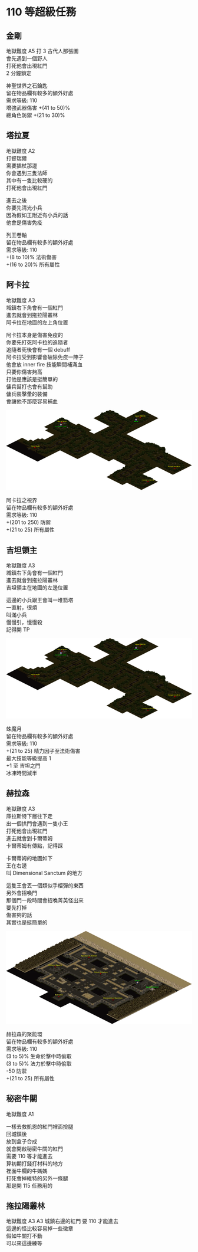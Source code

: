 # 110 等超級任務

## 金剛

地獄難度 A5
打 3 古代人那張圖  
會先遇到一個野人  
打死他會出現紅門  
2 分鐘鎖定

神聖世界之石鑰匙  
留在物品欄有較多的額外好處  
需求等級: 110  
增強武器傷害 +(41 to 50)%  
總角色防禦 +(21 to 30)%

## 塔拉夏

地獄難度 A2  
打督瑞爾  
需要插杖那邊  
你會遇到三隻法師  
其中有一隻比較硬的  
打死他會出現紅門

進去之後  
你要先清光小兵  
因為假如王附近有小兵的話  
他會是傷害免疫

列王卷軸  
留在物品欄有較多的額外好處  
需求等級: 110  
+(8 to 10)% 法術傷害  
+(16 to 20)% 所有屬性

## 阿卡拉

地獄難度 A3  
城鎮右下角會有一個紅門  
進去就會到拖拉陽叢林  
阿卡拉在地圖的左上角位置

阿卡拉本身是傷害免疫的  
你要先打死阿卡拉的追隨者  
追隨者死後會有一個 debuff  
阿卡拉受到影響會破除免疫一陣子  
他會放 inner fire 技能瞬間補滿血  
只要你傷害夠高  
打他是應該是挺簡單的  
傭兵幫打也會有幫助  
傭兵裝擊暈的裝備  
會讓他不那麼容易補血

![阿卡拉](./images/image01.png)

阿卡拉之視界  
留在物品欄有較多的額外好處  
需求等級: 110  
+(201 to 250) 防禦  
+(21 to 25) 所有屬性

## 吉坦領主

地獄難度 A3  
城鎮右下角會有一個紅門  
進去就會到拖拉陽叢林  
吉坦領主在地圖的左邊位置

這邊的小兵跟王會叫一堆箭塔  
一直射，很煩  
叫滿小兵  
慢慢引，慢慢殺  
記得開 TP

![吉坦領主](./images/image01.png)

蛛魔月  
留在物品欄有較多的額外好處  
需求等級: 110  
+(21 to 25) 精力因子至法術傷害  
最大技能等級提高 1  
+1 至 吉坦之門  
冰凍時間減半

## 赫拉森

地獄難度 A3  
庫拉斯特下層往下走  
出一個拱門會遇到一隻小王  
打死他會出現紅門  
進去就會到卡爾蒂姆  
卡爾蒂姆有傳點，記得踩

卡爾蒂姆的地圖如下  
王在右邊  
叫 Dimensional Sanctum 的地方

這隻王會丟一個類似手榴彈的東西  
另外會招喚門  
那個門一段時間會招喚菁英怪出來  
要先打掉  
傷害夠的話  
其實也是挺簡單的

![卡爾蒂姆](./images/image02.jpg)

赫拉森的聚能環  
留在物品欄有較多的額外好處  
需求等級: 110  
(3 to 5)% 生命於擊中時偷取  
(3 to 5)% 法力於擊中時偷取  
-50 防禦  
+(21 to 25) 所有屬性

## 秘密牛關

地獄難度 A1

一樣去救凱恩的紅門裡面撿腿  
回城鎮後  
放到盒子合成  
就會開啟秘密牛關的紅門  
需要 110 等才能進去  
算初期打錢打材料的地方  
裡面牛欄的牛媽媽  
打死會掉維特的另外一條腿  
那是開 115 任務用的

## 拖拉陽叢林

地獄難度 A3
A3 城鎮右邊的紅門
要 110 才能進去  
這邊的怪比較容易掉一些徽章  
假如牛關打不動  
可以來這邊練等
